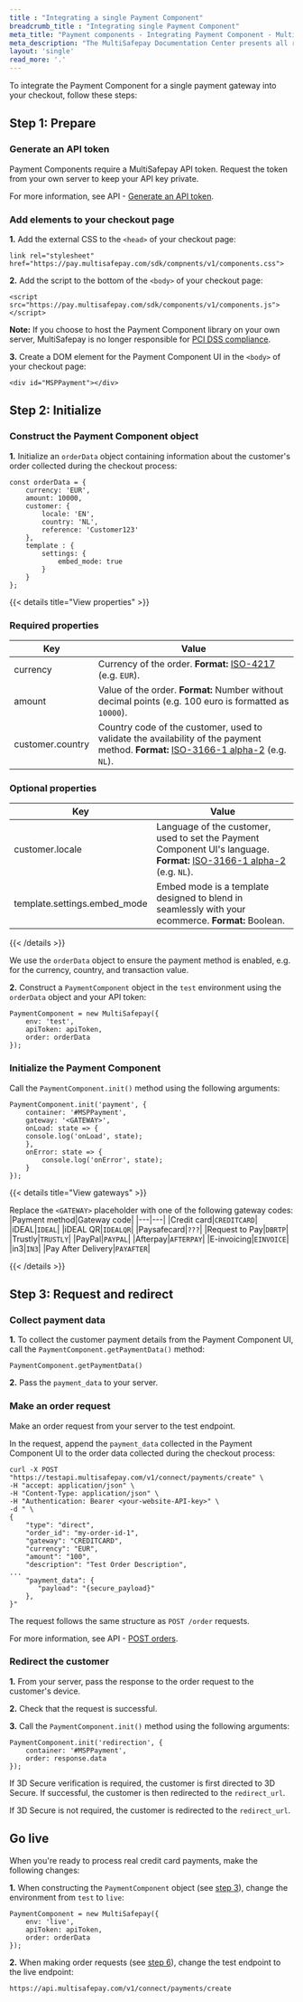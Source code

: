 ```yaml
---
title : "Integrating a single Payment Component"
breadcrumb_title : "Integrating single Payment Component"
meta_title: "Payment components - Integrating Payment Component - MultiSafepay Docs"
meta_description: "The MultiSafepay Documentation Center presents all relevant information about our Plugins and API. You can also find support pages for payment methods, tools and general questions as well as the contact details of our Support and Integration Teams."
layout: 'single'
read_more: '.'
--- 
```


To integrate the Payment Component for a single payment gateway into your checkout, follow these steps:

## Step 1: Prepare

### Generate an API token
Payment Components require a MultiSafepay API token. Request the token from your own server to keep your API key private. 

For more information, see API&nbsp;-&nbsp;[Generate an API token](/api/#generate-an-api-token).


### Add elements to your checkout page
**1.** Add the external CSS to the `<head>` of your checkout page:  
```
link rel="stylesheet" href="https://pay.multisafepay.com/sdk/compnents/v1/components.css">
```


**2.** Add the script to the bottom of the `<body>` of your checkout page:  
```
<script src="https://pay.multisafepay.com/sdk/components/v1/components.js"></script>
```
**Note:** If you choose to host the Payment Component library on your own server, MultiSafepay is no longer responsible for [PCI DSS compliance](/faq/general/glossary/#payment-card-industry-data-security-standard-pci-dss).

**3.** Create a DOM element for the Payment Component UI in the `<body>` of your checkout page:
```
<div id="MSPPayment"></div>
```

## Step 2: Initialize

### Construct the Payment Component object

**1.** Initialize an `orderData` object containing information about the customer's order collected during the checkout process:

```
const orderData = {
    currency: 'EUR',
    amount: 10000,
    customer: {
        locale: 'EN',
        country: 'NL',
        reference: 'Customer123'
    },
    template : {
        settings: {
            embed_mode: true
        }
    }
};
```

{{< details title="View properties" >}}

### Required properties
| Key | Value |
| ---- | ---- |
| currency| Currency of the order. **Format:** [ISO-4217](https://en.wikipedia.org/wiki/ISO_4217) (e.g. `EUR`).|
| amount| Value of the order. **Format:** Number without decimal points (e.g. 100 euro is formatted as `10000`). |
| customer.country|Country code of the customer, used to validate the availability of the payment method. **Format:** [ISO-3166-1 alpha-2](https://en.wikipedia.org/wiki/ISO_3166-1_alpha-2) (e.g. `NL`). |

### Optional properties
| Key | Value |
| ---- | ---- |
|customer.locale | Language of the customer, used to set the Payment Component UI's language. **Format:** [ISO-3166-1 alpha-2](https://en.wikipedia.org/wiki/ISO_3166-1_alpha-2) (e.g. `NL`). |
| template.settings.embed_mode| Embed mode is a template designed to blend in seamlessly with your ecommerce. **Format:** Boolean. |

{{< /details >}}

We use the `orderData` object to ensure the payment method is enabled, e.g. for the currency, country, and transaction value. 

**2.** Construct a `PaymentComponent` object in the `test` environment using the `orderData` object and your API token:

```
PaymentComponent = new MultiSafepay({
    env: 'test',
    apiToken: apiToken,
    order: orderData
});
```


### Initialize the Payment Component

Call the `PaymentComponent.init()` method using the following arguments:

```
PaymentComponent.init('payment', {
    container: '#MSPPayment',
    gateway: '<GATEWAY>',
	onLoad: state => {
    console.log('onLoad', state);
    },
    onError: state => {
        console.log('onError', state);
    }
});
```
{{< details title="View gateways" >}}

Replace the `<GATEWAY>` placeholder with one of the following gateway codes:
|Payment method|Gateway code|
|---|---|
|Credit card|`CREDITCARD`|
|iDEAL|`IDEAL`|
|iDEAL QR|`IDEALQR`|
|Paysafecard|`???`|
|Request to Pay|`DBRTP`|
|Trustly|`TRUSTLY`|
|PayPal|`PAYPAL`|
|Afterpay|`AFTERPAY`|
|E-invoicing|`EINVOICE`|
|in3|`IN3`|
|Pay After Delivery|`PAYAFTER`|

{{< /details >}}

## Step 3: Request and redirect

### Collect payment data
**1.** To collect the customer payment details from the Payment Component UI, call the `PaymentComponent.getPaymentData()` method:

```
PaymentComponent.getPaymentData()
```

**2.** Pass the `payment_data` to your server.

### Make an order request

Make an order request from your server to the test endpoint.

In the request, append the `payment_data` collected in the Payment Component UI to the order data collected during the checkout process:

```
curl -X POST "https://testapi.multisafepay.com/v1/connect/payments/create" \
-H "accept: application/json" \
-H "Content-Type: application/json" \
-H "Authentication: Bearer <your-website-API-key>" \
-d " \
{
    "type": "direct",
    "order_id": "my-order-id-1",
    "gateway": "CREDITCARD",
    "currency": "EUR",
    "amount": "100",
    "description": "Test Order Description",
...
    "payment_data": {
       "payload": "{secure_payload}"
    },
}"
```
The request follows the same structure as `POST /order` requests. 

For more information, see API&nbsp;-&nbsp;[POST orders](/api/#orders).

### Redirect the customer

**1.** From your server, pass the response to the order request to the customer's device. 


**2.** Check that the request is successful.

**3.** Call the `PaymentComponent.init()` method using the following arguments:
```
PaymentComponent.init('redirection', {
    container: '#MSPPayment',
    order: response.data
});
```
If 3D Secure verification is required, the customer is first directed to 3D Secure. If successful, the customer is then redirected to the `redirect_url`. 

If 3D Secure is not required, the customer is redirected to the `redirect_url`.



## Go live

When you're ready to process real credit card payments, make the following changes:

**1.** When constructing the `PaymentComponent` object (see [step 3](#step-3-construct-the-credit-card-component-object)), change the environment from `test` to `live`:
```
PaymentComponent = new MultiSafepay({
    env: 'live',
    apiToken: apiToken,
    order: orderData
});
```


**2.** When making order requests (see [step 6](#step-6-make-an-order-request)), change the test endpoint to the live endpoint:  

`https://api.multisafepay.com/v1/connect/payments/create`
